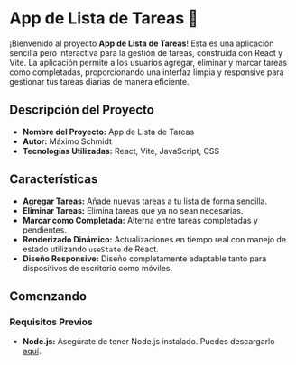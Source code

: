 # App de Lista de Tareas 📝

¡Bienvenido al proyecto **App de Lista de Tareas**! Esta es una aplicación sencilla pero interactiva para la gestión de tareas, construida con React y Vite. La aplicación permite a los usuarios agregar, eliminar y marcar tareas como completadas, proporcionando una interfaz limpia y responsive para gestionar tus tareas diarias de manera eficiente.

## Descripción del Proyecto

- **Nombre del Proyecto:** App de Lista de Tareas
- **Autor:** Máximo Schmidt
- **Tecnologías Utilizadas:** React, Vite, JavaScript, CSS

## Características

- **Agregar Tareas:** Añade nuevas tareas a tu lista de forma sencilla.
- **Eliminar Tareas:** Elimina tareas que ya no sean necesarias.
- **Marcar como Completada:** Alterna entre tareas completadas y pendientes.
- **Renderizado Dinámico:** Actualizaciones en tiempo real con manejo de estado utilizando `useState` de React.
- **Diseño Responsive:** Diseño completamente adaptable tanto para dispositivos de escritorio como móviles.

## Comenzando

### Requisitos Previos

- **Node.js:** Asegúrate de tener Node.js instalado. Puedes descargarlo [aquí](https://nodejs.org/).
